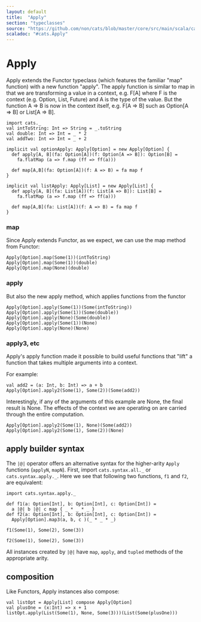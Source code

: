 ```yaml
---
layout: default
title:  "Apply"
section: "typeclasses"
source: "https://github.com/non/cats/blob/master/core/src/main/scala/cats/Apply.scala"
scaladoc: "#cats.Apply"
---
```

# Apply

Apply extends the Functor typeclass (which features the familiar
"map" function) with a new function "apply".  The apply function
is similar to map in that we are transforming a value in a context,
e.g. F[A] where F is the context (e.g. Option, List, Future) and A
is the type of the value.  But the function A => B is now in the
context itself, e.g. F[A => B] such as Option[A => B] or List[A => B].

```tut
import cats._
val intToString: Int => String = _.toString
val double: Int => Int = _ * 2
val addTwo: Int => Int = _ + 2

implicit val optionApply: Apply[Option] = new Apply[Option] {
  def apply[A, B](fa: Option[A])(f: Option[A => B]): Option[B] =
    fa.flatMap (a => f.map (ff => ff(a)))

  def map[A,B](fa: Option[A])(f: A => B) = fa map f
}

implicit val listApply: Apply[List] = new Apply[List] {
  def apply[A, B](fa: List[A])(f: List[A => B]): List[B] =
    fa.flatMap (a => f.map (ff => ff(a)))

  def map[A,B](fa: List[A])(f: A => B) = fa map f
}
```

### map

Since Apply extends Functor, as we expect, we can use the map method
from Functor:

```tut
Apply[Option].map(Some(1))(intToString)
Apply[Option].map(Some(1))(double)
Apply[Option].map(None)(double)
```


### apply
But also the new apply method, which applies functions from the functor

```tut
Apply[Option].apply(Some(1))(Some(intToString))
Apply[Option].apply(Some(1))(Some(double))
Apply[Option].apply(None)(Some(double))
Apply[Option].apply(Some(1))(None)
Apply[Option].apply(None)(None)
```

### apply3, etc

Apply's apply function made it possible to build useful functions that
"lift" a function that takes multiple arguments into a context.

For example:

```tut
val add2 = (a: Int, b: Int) => a + b
Apply[Option].apply2(Some(1), Some(2))(Some(add2))
```

Interestingly, if any of the arguments of this example are None, the
final result is None.  The effects of the context we are operating on
are carried through the entire computation.

```tut
Apply[Option].apply2(Some(1), None)(Some(add2))
Apply[Option].apply2(Some(1), Some(2))(None)
```

## apply builder syntax

The `|@|` operator offers an alternative syntax for the higher-arity `Apply` functions (`applyN`, `mapN`).
First, import `cats.syntax.all._` or `cats.syntax.apply._`. Here we see that following two functions, `f1` and `f2`, are equivalent:
```tut
import cats.syntax.apply._

def f1(a: Option[Int], b: Option[Int], c: Option[Int]) =
  a |@| b |@| c map { _ * _ * _ }
def f2(a: Option[Int], b: Option[Int], c: Option[Int]) =
  Apply[Option].map3(a, b, c )(_ * _ * _)

f1(Some(1), Some(2), Some(3))

f2(Some(1), Some(2), Some(3))
```

All instances created by `|@|` have `map`, `apply`, and `tupled` methods of the appropriate arity.

## composition

Like Functors, Apply instances also compose:

```tut
val listOpt = Apply[List] compose Apply[Option]
val plusOne = (x:Int) => x + 1
listOpt.apply(List(Some(1), None, Some(3)))(List(Some(plusOne)))
```
